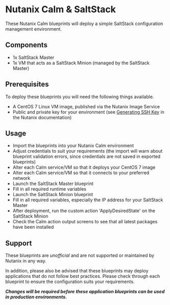 # Nutanix Calm & SaltStack

These Nutanix Calm blueprints will deploy a simple SaltStack configuration management environment.

## Components

- 1x SaltStack Master
- 1x VM that acts as a SaltStack Minion (managed by the SaltStack Master)

## Prerequisites

To deploy these blueprints you will need the following things available.

- A CentOS 7 Linux VM image, published via the Nutanix Image Service
- Public and private key for your environment (see [Generating SSH Key](https://portal.nutanix.com/#/page/docs/details?targetId=Nutanix-Calm-Admin-Operations-Guide-v10:nuc-generating-private-key-t.html) in the Nutanix documentation)

## Usage

- Import the blueprints into your Nutanix Calm environment
- Adjust credentials to suit your requirements (the import will warn about blueprint validation errors, since credentials are not saved in exported blueprints)
- Alter each Calm service/VM so that it deploys your CentOS 7 image
- Alter each Calm service/VM so that it connects to your preferred network
- Launch the SaltStack Master blueprint
- Fill in all required runtime variables
- Launch the SaltStack Minion blueprint
- Fill in all required variables, especially the IP address for your SaltStack Master
- After deployment, run the custom action 'ApplyDesiredState' on the SaltStack Minion
- Check the Calm action output screens to see that all latest packages have been installed 

## Support

These blueprints are *unofficial* and are not supported or maintained by Nutanix in any way.

In addition, please also be advised that these blueprints may deploy applications that do not follow best practices.  Please check through each blueprint to ensure the configuration suits your requirements.

***Changes will be required before these application blueprints can be used in production environments.***